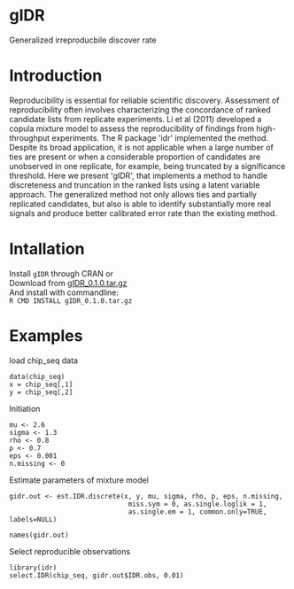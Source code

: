 # gIDR

Generalized irreproducbile discover rate

# Introduction

Reproducibility is essential for reliable scientific discovery. Assessment of reproducibility often involves characterizing the concordance of ranked candidate lists from replicate experiments. Li et al (2011) developed a copula mixture model to assess the reproducibility of findings from high-throughput experiments. The R package 'idr' implemented the method. Despite its broad application, it is not applicable when a large number of ties are present or when a considerable proportion of candidates are unobserved in one replicate, for example, being truncated by a significance threshold. Here we present 'gIDR', that implements a method to handle discreteness and truncation in the ranked lists using a latent variable approach. The generalized method not only allows ties and partially replicated candidates, but also is able to identify substantially more real signals and produce better calibrated error rate than the existing method.

# Intallation
Install `gIDR` through CRAN or <br />
Download from [gIDR_0.1.0.tar.gz](https://github.com/MonkeyLB/gIDR/blob/master/gIDR_0.1.0.tar.gz) <br />
And install with commandline: <br />
`R CMD INSTALL gIDR_0.1.0.tar.gz`
 
# Examples

load chip_seq data
```
data(chip_seq)
x = chip_seq[,1]
y = chip_seq[,2]
```
Initiation
```
mu <- 2.6
sigma <- 1.3
rho <- 0.8
p <- 0.7
eps <- 0.001
n.missing <- 0
```
Estimate parameters of mixture model
```
gidr.out <- est.IDR.discrete(x, y, mu, sigma, rho, p, eps, n.missing,
                              miss.sym = 0, as.single.loglik = 1,
                              as.single.em = 1, common.only=TRUE, labels=NULL)

names(gidr.out)
```
Select reproducible observations
```
library(idr)
select.IDR(chip_seq, gidr.out$IDR.obs, 0.01)
```

